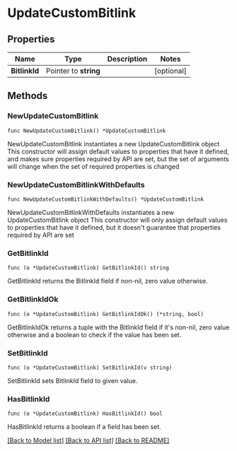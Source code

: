 # UpdateCustomBitlink

## Properties

Name | Type | Description | Notes
------------ | ------------- | ------------- | -------------
**BitlinkId** | Pointer to **string** |  | [optional] 

## Methods

### NewUpdateCustomBitlink

`func NewUpdateCustomBitlink() *UpdateCustomBitlink`

NewUpdateCustomBitlink instantiates a new UpdateCustomBitlink object
This constructor will assign default values to properties that have it defined,
and makes sure properties required by API are set, but the set of arguments
will change when the set of required properties is changed

### NewUpdateCustomBitlinkWithDefaults

`func NewUpdateCustomBitlinkWithDefaults() *UpdateCustomBitlink`

NewUpdateCustomBitlinkWithDefaults instantiates a new UpdateCustomBitlink object
This constructor will only assign default values to properties that have it defined,
but it doesn't guarantee that properties required by API are set

### GetBitlinkId

`func (o *UpdateCustomBitlink) GetBitlinkId() string`

GetBitlinkId returns the BitlinkId field if non-nil, zero value otherwise.

### GetBitlinkIdOk

`func (o *UpdateCustomBitlink) GetBitlinkIdOk() (*string, bool)`

GetBitlinkIdOk returns a tuple with the BitlinkId field if it's non-nil, zero value otherwise
and a boolean to check if the value has been set.

### SetBitlinkId

`func (o *UpdateCustomBitlink) SetBitlinkId(v string)`

SetBitlinkId sets BitlinkId field to given value.

### HasBitlinkId

`func (o *UpdateCustomBitlink) HasBitlinkId() bool`

HasBitlinkId returns a boolean if a field has been set.


[[Back to Model list]](../README.md#documentation-for-models) [[Back to API list]](../README.md#documentation-for-api-endpoints) [[Back to README]](../README.md)


